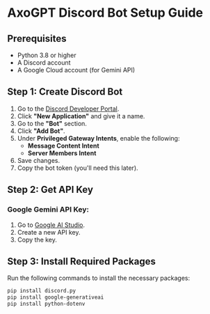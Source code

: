 # AxoGPT Discord Bot Setup Guide

## Prerequisites
- Python 3.8 or higher
- A Discord account
- A Google Cloud account (for Gemini API)

## Step 1: Create Discord Bot
1. Go to the [Discord Developer Portal](https://discord.com/developers/applications).
2. Click **"New Application"** and give it a name.
3. Go to the **"Bot"** section.
4. Click **"Add Bot"**.
5. Under **Privileged Gateway Intents**, enable the following:
   - **Message Content Intent**
   - **Server Members Intent**
6. Save changes.
7. Copy the bot token (you'll need this later).

## Step 2: Get API Key
### Google Gemini API Key:
1. Go to [Google AI Studio](https://ai.google.com).
2. Create a new API key.
3. Copy the key.

## Step 3: Install Required Packages
Run the following commands to install the necessary packages:
```bash
pip install discord.py
pip install google-generativeai
pip install python-dotenv
```
